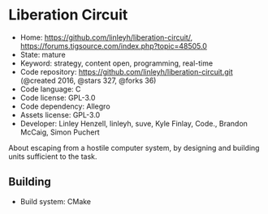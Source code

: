 # Liberation Circuit

- Home: https://github.com/linleyh/liberation-circuit/, https://forums.tigsource.com/index.php?topic=48505.0
- State: mature
- Keyword: strategy, content open, programming, real-time
- Code repository: https://github.com/linleyh/liberation-circuit.git (@created 2016, @stars 327, @forks 36)
- Code language: C
- Code license: GPL-3.0
- Code dependency: Allegro
- Assets license: GPL-3.0
- Developer: Linley Henzell, linleyh, suve, Kyle Finlay, Code., Brandon McCaig, Simon Puchert

About escaping from a hostile computer system, by designing and building units sufficient to the task.

## Building

- Build system: CMake
